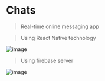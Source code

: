 # Chats

  >Real-time online messaging app

  >Using React Native technology

  ![image](https://webdepbinhduong.com/public/upload/lap-trinh-react-native-1.png)

  > Using firebase server

  ![image](https://firebase.google.com/images/social.png)
